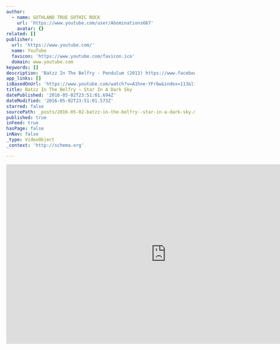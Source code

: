 ```yaml
---
author:
  - name: GOTHLAND TRUE GOTHIC ROCK
    url: 'https://www.youtube.com/user/Abominations667'
    avatar: {}
related: []
publisher:
  url: 'https://www.youtube.com/'
  name: YouTube
  favicon: 'https://www.youtube.com/favicon.ico'
  domain: www.youtube.com
keywords: []
description: 'Batzz In The Belfry - Pendulum (2013) https://www.facebook.com/pages/BATZZ-in-the-belfry/209396946799?sk=timeline'
app_links: []
isBasedOnUrl: 'https://www.youtube.com/watch?v=A1hne-YFrbw&index=113&list=PLB2CD92050E0F9B8E'
title: Batzz In The Belfry ~ Star In A Dark Sky
datePublished: '2016-05-02T23:51:01.694Z'
dateModified: '2016-05-02T23:51:01.573Z'
starred: false
sourcePath: _posts/2016-05-02-batzz-in-the-belfry--star-in-a-dark-sky.md
published: true
inFeed: true
hasPage: false
inNav: false
_type: VideoObject
_context: 'http://schema.org'

---
```

<iframe src="https://cdn.embedly.com/widgets/media.html?src=https%3A%2F%2Fwww.youtube.com%2Fembed%2Fvideoseries%3Flist%3DPLB2CD92050E0F9B8E&amp;url=https%3A%2F%2Fwww.youtube.com%2Fwatch%3Fv%3DA1hne-YFrbw%26index%3D113%26list%3DPLB2CD92050E0F9B8E&amp;image=https%3A%2F%2Fi.ytimg.com%2Fvi%2FA1hne-YFrbw%2Fhqdefault.jpg&amp;key=b7d04c9b404c499eba89ee7072e1c4f7&amp;type=text%2Fhtml&amp;schema=youtube" width="854" height="480" scrolling="no" frameborder="0" allowfullscreen="allowfullscreen" style=""></iframe>